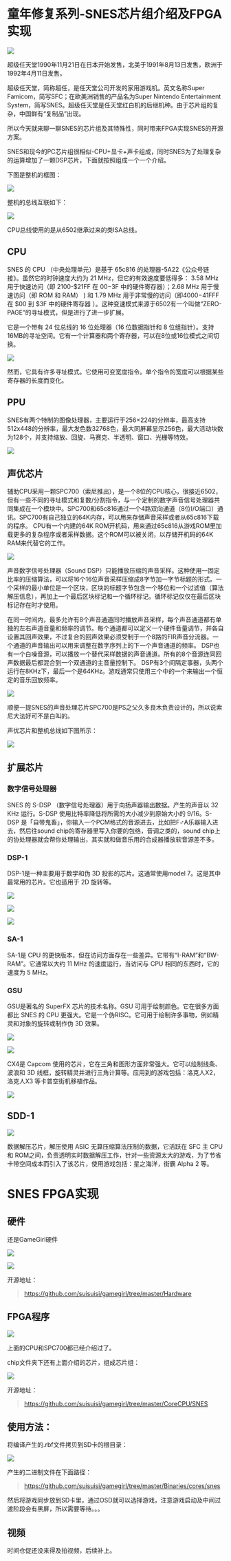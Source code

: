# 童年修复系列-SNES芯片组介绍及FPGA实现



![](https://files.mdnice.com/user/17442/3df4ba6d-d757-4011-9aea-1ec1c6d028ed.png)

超级任天堂1990年11月21日在日本开始发售，北美于1991年8月13日发售，欧洲于1992年4月11日发售。

超级任天堂，简称超任，是任天堂公司开发的家用游戏机。英文名称Super Famicom，简写SFC；在欧美洲销售的产品名为Super Nintendo Entertainment System，简写SNES。超级任天堂是任天堂红白机的后继机种。由于芯片组的复杂，中国鲜有“复制品”出现。

所以今天就来聊一聊SNES的芯片组及其特殊性，同时带来FPGA实现SNES的开源方案。

SNES和现今的PC芯片组很相似-CPU+显卡+声卡组成，同时SNES为了处理复杂的运算增加了一颗DSP芯片，下面就按照组成一个一个介绍。

下图是整机的框图：


![](https://files.mdnice.com/user/17442/7ed1bb87-eea4-46cb-892d-0fed8731e178.png)

整机的总线互联如下：


![](https://files.mdnice.com/user/17442/91036fa0-2b7d-4783-95f0-2b630e5f07b1.png)

CPU总线使用的是从6502继承过来的类ISA总线。

## CPU

SNES 的 CPU （中央处理单元）是基于 65c816 的处理器-5A22《公众号链接》。虽然它的时钟速度大约为 21 MHz，但它的有效速度要低得多： 3.58 MHz 用于快速访问（即 2100-$21FF 在 $00-$3F 中的硬件寄存器）；2.68 MHz 用于慢速访问（即 ROM 和 RAM） ) 和 1.79 MHz 用于非常慢的访问（即$4000-$41FFF在 $00 到 $3F 中的硬件寄存器 ）。这种变速模式来源于6502有一个叫做“ZERO-PAGE”的寻址模式，但是进行了进一步扩展。

它是一个带有 24 位总线的 16 位处理器（16 位数据指针和 8 位组指针）。支持16MB的寻址空间。它有一个计算器和两个寄存器，可以在8位或16位模式之间切换。

![](https://files.mdnice.com/user/17442/23d74c64-2e02-4529-98d9-8abb1d7b17db.png)

然而，它具有许多寻址模式。它使用可变宽度指令。单个指令的宽度可以根据某些寄存器的长度而变化。

## PPU

SNES有两个特制的图像处理器，主要运行于256×224的分辨率，最高支持512x448的分辨率，最大发色数32768色，最大同屏幕显示256色，最大活动块数为128个，并支持缩放、回旋、马赛克、半透明、窗口、光栅等特效。


![](https://files.mdnice.com/user/17442/4005003a-65ca-48af-b020-d200084595dd.png)


## 声优芯片

辅助CPU采用一颗SPC700（索尼推出），是一个8位的CPU核心，很接近6502，但有一些不同的寻址模式和复数/分割指令，与一个定制的数字声音信号处理器共同集成在一个模块中。SPC700和65c816通过一个4路双向通道（8位I/O端口）通讯。SPC700有自己独立的64K内存，可以用来存储声音采样或者从65c816下载的程序。 CPU有一个内建的64K ROM开机码，用来通过65c816从游戏ROM里加载更多的复杂程序或者采样数据。这个ROM可以被关闭，以存储开机码的64K RAM来代替它的工作。


![](https://files.mdnice.com/user/17442/08087656-8514-4970-8ae7-2cc5c5931d1c.jpg)


声音数字信号处理器（Sound DSP）只能播放压缩的声音采样。这种使用一固定比率的压缩算法，可以将16个16位声音采样压缩成8字节加一字节标题的形式。一个采样的最小单位是一个区块，区块的标题字节包含一个移位和一个过滤值（算法解压信息），再加上一个最后区块标记和一个循环标记。循环标记仅仅在最后区块标记存在时才使用。

在同一时间内，最多允许有8个声音通道同时播放声音采样，每个声音通道都有单独的左右声道音量和频率的调节。每个通道都可以定义一个硬件音量调节，并各自设置其回声效果，不过复合的回声效果必须受制于一个8路的FIR声音分流器。一个通道的声音输出可以用来调整在数字序列上的下一个声音通道的频率。 DSP也有一个白噪音源，可以播放一个替代采样数据的声音通道。所有的8个音源连同回声数据最后都混合到一个双通道的主音量控制下。 DSP有3个间隔定事器，头两个运行在8KHz下，最后一个是64KHz。游戏通常只使用三个中的一个来输出一个恒定的音乐回放频率。

![](https://files.mdnice.com/user/17442/05f77bfa-e543-4e92-a584-fceb1eb3048c.png)

顺便一提SNES的声音处理芯片SPC700是PS之父久多良木负责设计的，所以说索尼大法好可不是白叫的。

声优芯片和整机总线如下图所示：

![](https://files.mdnice.com/user/17442/776f0bb2-ed5e-424e-a89e-a6bdfb9611f7.png)

## 扩展芯片

### 数字信号处理器

SNES 的 S-DSP （数字信号处理器）用于向扬声器输出数据。产生的声音以 32 KHz 运行。S-DSP 使用比特率降低将所需的大小减少到原始大小的 9/16。S-DSP 是「自带鬼畜」，你输入一个PCM格式的音源进去，比如把F♂A乐器输入进去，然后往sound chip的寄存器里写入你要的包络，音调之类的，sound chip上的协处理器就会帮你处理输出，其实就和做音乐用的合成器播放软音源差不多。

### DSP-1 

DSP-1是一种主要用于数学和伪 3D 投影的芯片。这通常使用model 7。这是其中最常用的芯片。它也适用于 2D 旋转等。


![](https://files.mdnice.com/user/17442/2bd9eea6-b9ea-434d-9126-58ad6c755893.png)

![](https://files.mdnice.com/user/17442/e0ac0048-202e-484e-9d33-21cc6bed8c03.png)


![](https://files.mdnice.com/user/17442/fbdf852e-9037-4a5b-8094-717d82db4946.png)


### SA-1
SA-1是 CPU 的更快版本，但在访问方面存在一些差异。它带有“I-RAM”和“BW-RAM”。它通常以大约 11 MHz 的速度运行，当访问与 CPU 相同的东西时，它的速度为 5 MHz。


### GSU
GSU是著名的 SuperFX 芯片的技术名称。GSU 可用于绘制颜色。它在很多方面都比 SNES 的 CPU 更强大。它是一个伪RISC。它可用于绘制许多事物，例如精灵和对象的旋转或制作伪 3D 效果。



![](https://files.mdnice.com/user/17442/8f19e8d5-bd85-4680-aec7-42460e87ea18.png)

![](https://files.mdnice.com/user/17442/33651a92-268a-4579-9461-f2b8015342d9.png)

CX4是 Capcom 使用的芯片，它在三角和图形方面非常强大。它可以绘制线条、波浪和 3D 线框，旋转精灵并进行三角计算等。应用到的游戏包括：洛克人X2，洛克人X3 等卡普空街机移植作品。



![](https://files.mdnice.com/user/17442/9db76279-5dd6-4c73-8597-a77cace40be9.png)

## SDD-1


![](https://files.mdnice.com/user/17442/8aaa8480-9420-430b-ad5b-25cecbe2f92b.png)

数据解压芯片，解压使用 ASIC 无算压缩算法压制的数据，它活跃在 SFC 主 CPU 和 ROM之间，负责透明实时数据解压工作，针对一些资源太大的游戏，为了节省卡带空间成本而引入了该芯片，使用游戏包括：星之海洋，街霸 Alpha 2 等。


# SNES FPGA实现

## 硬件

还是GameGirl硬件


![](https://files.mdnice.com/user/17442/c8303ad1-4318-43c2-9425-9f8a9c5027a0.png)


![](https://files.mdnice.com/user/17442/e5f5eff5-01b8-4a13-b270-f261c1f354a0.png)

开源地址：

> https://github.com/suisuisi/gamegirl/tree/master/Hardware

## FPGA程序


![](https://files.mdnice.com/user/17442/929c93fd-882c-42e7-84e2-8421d4d7a19d.png)

上面的CPU和SPC700都已经介绍过了。

chip文件夹下还有上面介绍的芯片，组成芯片组：


![](https://files.mdnice.com/user/17442/bc7dfd19-f6fd-4080-86a0-4b2c87e1b25a.png)

开源地址：

> https://github.com/suisuisi/gamegirl/tree/master/CoreCPU/SNES

## 使用方法：

将编译产生的.rbf文件拷贝到SD卡的根目录：


![](https://files.mdnice.com/user/17442/4120d333-b94d-449d-9f92-9c4bd2a50da0.png)

产生的二进制文件在下面路径：

> https://github.com/suisuisi/gamegirl/tree/master/Binaries/cores/snes


然后将游戏同步放到SD卡里，通过OSD就可以选择游戏，注意游戏启动及中间过渡阶段会有黑屏，所以需要等待。。。

## 视频

时间仓促还没来得及拍视频，后续补上。





